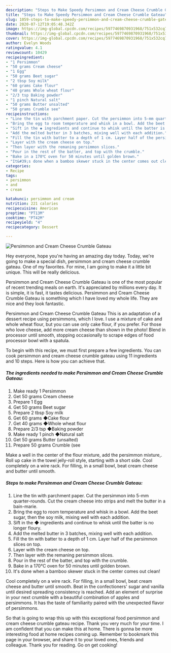 ```yaml
---
description: "Steps to Make Speedy Persimmon and Cream Cheese Crumble Gateau"
title: "Steps to Make Speedy Persimmon and Cream Cheese Crumble Gateau"
slug: 1059-steps-to-make-speedy-persimmon-and-cream-cheese-crumble-gateau
date: 2020-07-12T19:05:48.342Z
image: https://img-global.cpcdn.com/recipes/5977469870931968/751x532cq70/persimmon-and-cream-cheese-crumble-gateau-recipe-main-photo.jpg
thumbnail: https://img-global.cpcdn.com/recipes/5977469870931968/751x532cq70/persimmon-and-cream-cheese-crumble-gateau-recipe-main-photo.jpg
cover: https://img-global.cpcdn.com/recipes/5977469870931968/751x532cq70/persimmon-and-cream-cheese-crumble-gateau-recipe-main-photo.jpg
author: Evelyn Woods
ratingvalue: 4.1
reviewcount: 10429
recipeingredient:
- "1 Persimmon"
- "50 grams Cream cheese"
- "1 Egg"
- "50 grams Beet sugar"
- "2 tbsp Soy milk"
- "60 grams Cake flour"
- "40 grams Whole wheat flour"
- "2/3 tsp Baking powder"
- "1 pinch Natural salt"
- "50 grams Butter unsalted"
- "50 grams Crumble see"
recipeinstructions:
- "Line the tin with parchment paper. Cut the persimmon into 5-mm quarter-rounds. Cut the cream cheese into strips and melt the butter in a bain-marie."
- "Bring the egg to room temperature and whisk in a bowl. Add the beet sugar, then the soy milk, mixing well with each addition."
- "Sift in the ◆ ingredients and continue to whisk until the batter is no longer floury."
- "Add the melted butter in 3 batches, mixing well with each addition."
- "Fill the tin with batter to a depth of 1 cm. Layer half of the persimmon slices on top."
- "Layer with the cream cheese on top."
- "Then layer with the remaning persimmon slices."
- "Pour in the rest of the batter, and top with the crumble."
- "Bake in a 170℃ oven for 50 minutes until golden brown."
- "It&#39;s done when a bamboo skewer stuck in the center comes out clean!"
categories:
- Recipe
tags:
- persimmon
- and
- cream

katakunci: persimmon and cream 
nutrition: 221 calories
recipecuisine: American
preptime: "PT13M"
cooktime: "PT42M"
recipeyield: "4"
recipecategory: Dessert

---
```



![Persimmon and Cream Cheese Crumble Gateau](https://img-global.cpcdn.com/recipes/5977469870931968/751x532cq70/persimmon-and-cream-cheese-crumble-gateau-recipe-main-photo.jpg)

Hey everyone, hope you're having an amazing day today. Today, we're going to make a special dish, persimmon and cream cheese crumble gateau. One of my favorites. For mine, I am going to make it a little bit unique. This will be really delicious.

Persimmon and Cream Cheese Crumble Gateau is one of the most popular of recent trending meals on earth. It's appreciated by millions every day. It is simple, it is fast, it tastes delicious. Persimmon and Cream Cheese Crumble Gateau is something which I have loved my whole life. They are nice and they look fantastic.

Persimmon and Cream Cheese Crumble Gateau This is an adaptation of a dessert recipe using persimmons, which I love. I use a mixture of cake and whole wheat flour, but you can use only cake flour, if you prefer. For those who love cheese, add more cream cheese than shown in the photo! Blend in processor until smooth, stopping occasionally to scrape edges of food processor bowl with a spatula.


To begin with this recipe, we must first prepare a few ingredients. You can cook persimmon and cream cheese crumble gateau using 11 ingredients and 10 steps. Here is how you can achieve that.

<!--inarticleads1-->

##### The ingredients needed to make Persimmon and Cream Cheese Crumble Gateau:

1. Make ready 1 Persimmon
1. Get 50 grams Cream cheese
1. Prepare 1 Egg
1. Get 50 grams Beet sugar
1. Prepare 2 tbsp Soy milk
1. Get 60 grams ◆Cake flour
1. Get 40 grams ◆Whole wheat flour
1. Prepare 2/3 tsp ◆Baking powder
1. Make ready 1 pinch ◆Natural salt
1. Get 50 grams Butter (unsalted)
1. Prepare 50 grams Crumble (see


Make a well in the center of the flour mixture, add the persimmon mixture,. Roll up cake in the towel jelly-roll style, starting with a short side. Cool completely on a wire rack. For filling, in a small bowl, beat cream cheese and butter until smooth. 

<!--inarticleads2-->

##### Steps to make Persimmon and Cream Cheese Crumble Gateau:

1. Line the tin with parchment paper. Cut the persimmon into 5-mm quarter-rounds. Cut the cream cheese into strips and melt the butter in a bain-marie.
1. Bring the egg to room temperature and whisk in a bowl. Add the beet sugar, then the soy milk, mixing well with each addition.
1. Sift in the ◆ ingredients and continue to whisk until the batter is no longer floury.
1. Add the melted butter in 3 batches, mixing well with each addition.
1. Fill the tin with batter to a depth of 1 cm. Layer half of the persimmon slices on top.
1. Layer with the cream cheese on top.
1. Then layer with the remaning persimmon slices.
1. Pour in the rest of the batter, and top with the crumble.
1. Bake in a 170℃ oven for 50 minutes until golden brown.
1. It&#39;s done when a bamboo skewer stuck in the center comes out clean!


Cool completely on a wire rack. For filling, in a small bowl, beat cream cheese and butter until smooth. Beat in the confectioners&#39; sugar and vanilla until desired spreading consistency is reached. Add an element of surprise in your next crumble with a beautiful combination of apples and persimmons. It has the taste of familiarity paired with the unexpected flavor of persimmons. 

So that is going to wrap this up with this exceptional food persimmon and cream cheese crumble gateau recipe. Thank you very much for your time. I am confident that you can make this at home. There is gonna be more interesting food at home recipes coming up. Remember to bookmark this page in your browser, and share it to your loved ones, friends and colleague. Thank you for reading. Go on get cooking!
